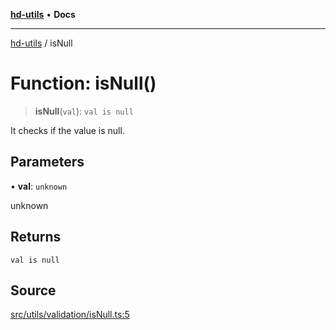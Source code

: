 [**hd-utils**](../README.md) • **Docs**

***

[hd-utils](../globals.md) / isNull

# Function: isNull()

> **isNull**(`val`): `val is null`

It checks if the value is null.

## Parameters

• **val**: `unknown`

unknown

## Returns

`val is null`

## Source

[src/utils/validation/isNull.ts:5](https://github.com/AhmadHddad/h-utils/blob/f7bb9ae71f981ffef49079271b9540862594b7e6/src/utils/validation/isNull.ts#L5)
